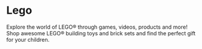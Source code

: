 # Lego
Explore the world of LEGO® through games, videos, products and more! Shop awesome LEGO® building toys and brick sets and find the perfect gift for your children.
